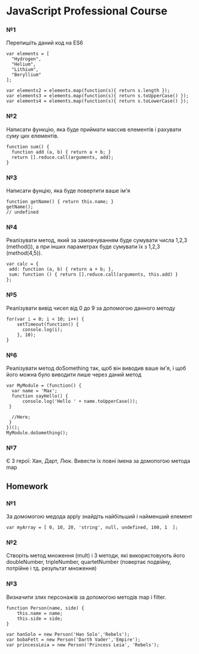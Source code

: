 # JavaScript Professional Course

### №1 
Перепишіть даний код на ES6
```
var elements = [
  "Hydrogen",
  "Helium",
  "Lithium",
  "Beryllium"
];

var elements2 = elements.map(function(s){ return s.length });
var elements3 = elements.map(function(s){ return s.toUpperCase() });
var elements4 = elements.map(function(s){ return s.toLowerCase() });
```

### №2

Написати функцію, яка буде приймати массив елементів і рахувати суму цих елементів.
```
function sum() {
  function add (a, b) { return a + b; }
  return [].reduce.call(arguments, add);
}
```
### №3

Написати фунцію, яка буде повертити ваше ім'я
```
function getName() { return this.name; }
getName();
// undefined
```
### №4

Реалізувати метод, який за замовчуванням буде сумувати числа 1,2,3 (method()), а при інших параметрах буде сумувати їх з 1,2,3 (method(4,5)).
```
var calc = {
 add: function (a, b) { return a + b; },
 sum: function () { return [].reduce.call(arguments, this.add) }
};
```
### №5
Реалізувати вивід чисел від 0 до 9 за допомогою данного методу
```
for(var i = 0; i < 10; i++) {
    setTimeout(function() {
      console.log(i);  
    }, 10);
}
```

### №6

Реалізувати метод doSomething так, щоб він виводив ваше ім'я, і щоб його можна було виводити лише через даний метод
```
var MyModule = (function() {
  var name = 'Max';
  function sayHello() {
      console.log('Hello ' + name.toUpperCase());
 }
 
  //Here;
 }
})();
MyModule.doSomething();
```

###  №7

Є 3 герої: Хан, Дарт, Люк.
Вивести їх повні імена за домопогою метода map

## Homework

### №1
За домомогою медода apply знайдіть найбільший і найменший елемент
```
var myArray = [ 0, 10, 20, 'string', null, undefined, 100, 1  ];
```
### №2

Створіть метод множення (mult) і 3 методи, які використовують його doubleNumber, tripleNumber, quartetNumber (повертає подвійну, потрійне і тд. результат множення)


### №3
Визначити злих персонажів за допомогою методів map i filter.
```
function Person(name, side) {
    this.name = name;
    this.side = side;
}

var hanSolo = new Person('Han Solo','Rebels');
var bobaFett = new Person('Darth Vader','Empire');
var princessLeia = new Person('Princess Leia', 'Rebels');
```
